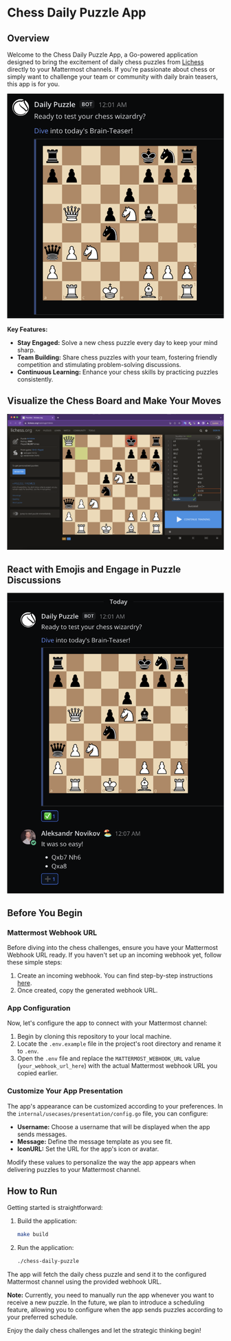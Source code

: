# Chess Daily Puzzle App

## Overview

Welcome to the Chess Daily Puzzle App, a Go-powered application designed to bring the excitement of daily chess puzzles from [Lichess](https://lichess.org/) directly to your Mattermost channels. If you're passionate about chess or simply want to challenge your team or community with daily brain teasers, this app is for you.

![App Screenshot](pics/post.png)

**Key Features:**
- **Stay Engaged:** Solve a new chess puzzle every day to keep your mind sharp.
- **Team Building:** Share chess puzzles with your team, fostering friendly competition and stimulating problem-solving discussions.
- **Continuous Learning:** Enhance your chess skills by practicing puzzles consistently.

## Visualize the Chess Board and Make Your Moves

![Redirect to Board](pics/solve.png)

## React with Emojis and Engage in Puzzle Discussions

![Discuss with Your Team](pics/reply.png)

## Before You Begin

### Mattermost Webhook URL

Before diving into the chess challenges, ensure you have your Mattermost Webhook URL ready. If you haven't set up an incoming webhook yet, follow these simple steps:

1. Create an incoming webhook. You can find step-by-step instructions [here](https://developers.mattermost.com/integrate/webhooks/incoming/).
2. Once created, copy the generated webhook URL.

### App Configuration

Now, let's configure the app to connect with your Mattermost channel:

1. Begin by cloning this repository to your local machine.
2. Locate the `.env.example` file in the project's root directory and rename it to `.env`.
3. Open the `.env` file and replace the `MATTERMOST_WEBHOOK_URL` value (`your_webhook_url_here`) with the actual Mattermost webhook URL you copied earlier.

### Customize Your App Presentation

The app's appearance can be customized according to your preferences. In the `internal/usecases/presentation/config.go` file, you can configure:

- **Username:** Choose a username that will be displayed when the app sends messages.
- **Message:** Define the message template as you see fit.
- **IconURL:** Set the URL for the app's icon or avatar.

Modify these values to personalize the way the app appears when delivering puzzles to your Mattermost channel.

## How to Run

Getting started is straightforward:

1. Build the application:

   ```bash
   make build
   ```

2. Run the application:

   ```bash
   ./chess-daily-puzzle
   ```

The app will fetch the daily chess puzzle and send it to the configured Mattermost channel using the provided webhook URL.

**Note:** Currently, you need to manually run the app whenever you want to receive a new puzzle. In the future, we plan to introduce a scheduling feature, allowing you to configure when the app sends puzzles according to your preferred schedule.

Enjoy the daily chess challenges and let the strategic thinking begin!